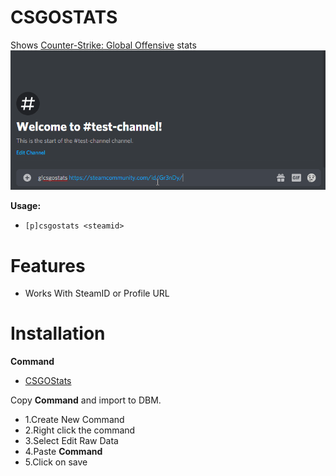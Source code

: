 # CSGOSTATS

Shows [Counter-Strike: Global Offensive](https://store.steampowered.com/app/730/CounterStrike_Global_Offensive/) stats
![GIF](https://raw.githubusercontent.com/Gr3nDy/Discord-Bot-Maker/master/Raw-Data/csgostats/Screenshot/csgostats.gif)


**Usage:**
* `[p]csgostats <steamid>`

# Features
* Works With SteamID or Profile URL

# Installation
<b>Command</b>

* [CSGOStats](https://raw.githubusercontent.com/Gr3nDy/Discord-Bot-Maker/master/Raw-Data/csgostats/csgostats.json)

Copy <b>Command</b> and import to
DBM.
* 1.Create New Command
* 2.Right click the command
* 3.Select Edit Raw Data
* 4.Paste <b>Command</b>
* 5.Click on save

